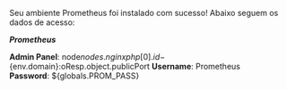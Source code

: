 Seu ambiente Prometheus foi instalado com sucesso! Abaixo seguem os dados de acesso:


***Prometheus***

**Admin Panel**: node${nodes.nginxphp[0].id}-${env.domain}:oResp.object.publicPort
**Username**: Prometheus  
**Password**: ${globals.PROM_PASS} 
